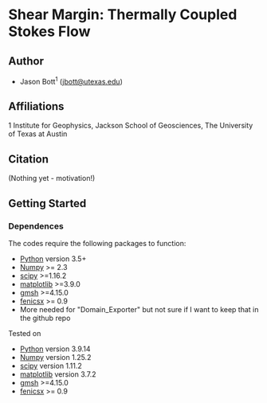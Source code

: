 # Shear Margin: Thermally Coupled Stokes Flow
## Author
- Jason Bott<sup>1</sup> (jbott@utexas.edu)

## Affiliations
1 Institute for Geophysics, Jackson School of Geosciences, The University of Texas at Austin


## Citation
(Nothing yet - motivation!)

## Getting Started

### Dependences

The codes require the following packages to function:
- [Python](https://www.python.org/) version 3.5+
- [Numpy](http://www.numpy.org/) >= 2.3
- [scipy](https://www.scipy.org/) >=1.16.2
- [matplotlib](https://matplotlib.org/) >=3.9.0
- [gmsh](https://gmsh.info/) >=4.15.0
- [fenicsx](https://fenicsproject.org/download/) >= 0.9
- More needed for "Domain_Exporter" but not sure if I want to keep that in the github repo
  

Tested on
- [Python](https://www.python.org/) version 3.9.14
- [Numpy](http://www.numpy.org/) version 1.25.2
- [scipy](https://www.scipy.org/) version 1.11.2
- [matplotlib](https://matplotlib.org/) version 3.7.2
- [gmsh](https://gmsh.info/) >=4.15.0
- [fenicsx](https://fenicsproject.org/download/) >= 0.9
